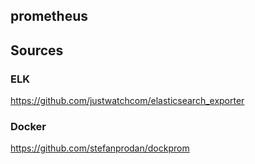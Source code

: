 ## prometheus

## Sources

### ELK
https://github.com/justwatchcom/elasticsearch_exporter 

### Docker
https://github.com/stefanprodan/dockprom

